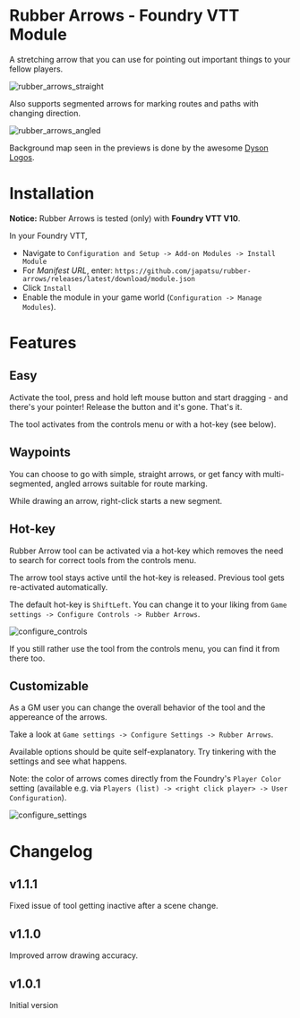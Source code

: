 # Rubber Arrows - Foundry VTT Module

A stretching arrow that you can use for pointing out important things to your fellow players.

![rubber_arrows_straight](https://user-images.githubusercontent.com/61741172/192741146-9256eafa-8982-4bb4-aa1b-e0da7e433124.gif)

Also supports segmented arrows for marking routes and paths with changing direction.

![rubber_arrows_angled](https://user-images.githubusercontent.com/61741172/192741020-376c7b59-3d76-42bc-be48-f08c36641954.gif)

Background map seen in the previews is done by the awesome [Dyson Logos](https://dysonlogos.blog).

# Installation

**Notice:** Rubber Arrows is tested (only) with **Foundry VTT V10**.

In your Foundry VTT,

- Navigate to `Configuration and Setup -> Add-on Modules -> Install Module`
- For *Manifest URL*, enter: `https://github.com/japatsu/rubber-arrows/releases/latest/download/module.json`
- Click `Install`
- Enable the module in your game world (`Configuration -> Manage Modules`).

# Features

## Easy

Activate the tool, press and hold left mouse button and start dragging - and there's your pointer! Release the button and it's gone. That's it.

The tool activates from the controls menu or with a hot-key (see below).

## Waypoints

You can choose to go with simple, straight arrows, or get fancy with multi-segmented, angled arrows suitable for route marking.

While drawing an arrow, right-click starts a new segment. 

## Hot-key

Rubber Arrow tool can be activated via a hot-key which removes the need to search for correct tools from the controls menu.

The arrow tool stays active until the hot-key is released. Previous tool gets re-activated automatically. 

The default hot-key is `ShiftLeft`. You can change it to your liking from `Game settings -> Configure Controls -> Rubber Arrows`.

![configure_controls](https://user-images.githubusercontent.com/61741172/192744985-4fa4fcb6-f036-4d35-9c78-61038be3c0b3.png)

If you still rather use the tool from the controls menu, you can find it from there too.

## Customizable

As a GM user you can change the overall behavior of the tool and the appereance of the arrows.

Take a look at `Game settings -> Configure Settings -> Rubber Arrows`. 

Available options should be quite self-explanatory. Try tinkering with the settings and see what happens.

Note: the color of arrows comes directly from the Foundry's `Player Color` setting (available e.g. via `Players (list) -> <right click player> -> User Configuration`).

![configure_settings](https://user-images.githubusercontent.com/61741172/192745010-b018fa29-397b-46f6-ae78-a511e529a55d.png)

# Changelog

## v1.1.1

Fixed issue of tool getting inactive after a scene change.

## v1.1.0

Improved arrow drawing accuracy.

## v1.0.1

Initial version
